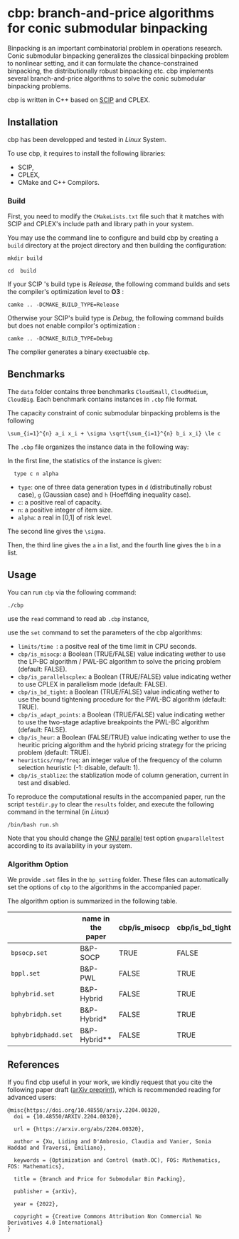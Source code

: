 

# cbp: branch-and-price algorithms for conic submodular binpacking

Binpacking is an important combinatorial problem in operations research. Conic submodular binpacking generalizes the classical binpacking problem to nonlinear setting, and it can formulate the chance-constrained binpacking, the distributionally robust binpacking etc. cbp implements several branch-and-price algorithms to solve the conic submodular binpacking problems.

cbp is written in C++ based on [SCIP](https://www.scipopt.org/) and CPLEX.


## Installation
cbp has been developped and tested in *Linux* System. 

To use cbp, it requires to install the following libraries:
- SCIP,
- CPLEX,
- CMake and C++ Compilors.

### Build
First, you need to modify the `CMakeLists.txt` file such that it matches with SCIP and CPLEX's include path and library path in your system.

You may use the command line to configure and build cbp by creating a `build` directory at the project directory and then building the configuration:
```
mkdir build
```
```
cd  build
```
If your SCIP 's build type is *Release*,  the following command builds and sets the compiler's optimization level to **O3** : 
```
camke .. -DCMAKE_BUILD_TYPE=Release
```
Otherwise your SCIP's build type is *Debug*,  the following command builds but does not enable compilor's optimization : 
```
camke .. -DCMAKE_BUILD_TYPE=Debug
```
The complier generates a binary exectuable `cbp`.



## Benchmarks
The `data` folder contains three benchmarks `CloudSmall`, `CloudMedium`, `CloudBig`. Each benchmark contains instances in `.cbp` file format.

The capacity constraint of conic submodular binpacking problems is the following
```
\sum_{i=1}^{n} a_i x_i + \sigma \sqrt{\sum_{i=1}^{n} b_i x_i} \le c
```

The `.cbp` file organizes the instance data in the following way:

In the first line, the statistics of the instance is given:
```
  type c n alpha
```
  * `type`: one of three data generation types in `d` (distributinally robust case), `g` (Gaussian case) and `h` (Hoeffding inequality case).
  * `c`:  a positive real of capacity.
  * `n`:  a positive integer of item size.
  * `alpha`: a real in [0,1] of risk level. 

The second line gives the `\sigma`.

Then, the third line gives the `a` in a list, and the fourth line gives the `b` in a list.


## Usage

You can run `cbp`  via the following command:
```
./cbp 
```
use the `read` command to read ab `.cbp` instance,

use the `set` command to set the parameters of the cbp algorithms:

  * `limits/time `: a positve real of the time limit in CPU seconds.
  * `cbp/is_misocp`:  a Boolean (TRUE/FALSE) value indicating wether to use the LP-BC algorithm / PWL-BC algorithm to solve the pricing problem (default: FALSE).
  * `cbp/is_parallelscplex`: a Boolean (TRUE/FALSE) value indicating wether to use CPLEX in parallelism mode (default: FALSE).
  * `cbp/is_bd_tight`: a Boolean (TRUE/FALSE) value indicating wether to use the bound tightening procedure for the PWL-BC algorithm (default: TRUE).
  * `cbp/is_adapt_points`: a Boolean (TRUE/FALSE) value indicating wether to use the two-stage adaptive breakpoints the PWL-BC algorithm (default: FALSE).
  * `cbp/is_heur`: a Boolean (FALSE/TRUE) value indicating wether to use the heuritic pricing algorithm  and the hybrid pricing strategy for the pricing problem (default: TRUE).
  * `heuristics/rmp/freq`: an integer value of the frequency of the column selection heuristic (-1: disable, default: 1).
  * `cbp/is_stablize`: the stablization mode of column generation, current in test and disabled.

To reproduce the computational results in the accompanied paper, run the script `testdir.py` to clear the `results` folder, and execute the following command in the terminal (in *Linux*)
```
/bin/bash run.sh
```
Note that you should change the [GNU parallel](https://www.gnu.org/software/parallel/) test option `gnuparalleltest` according to its availability in your system.


### Algorithm Option
We provide `.set` files in the `bp_setting` folder. These files can automatically set the options of `cbp` to the algorithms in the accompanied paper.

The algorithm option is summarized in the following table.


|                    | name in the paper| cbp/is_misocp |  cbp/is_bd_tight     |  cbp/is_adapt_points| cbp/is_heur   |heuristics/rmp/freq| cbp/is_parallelscplex| 
|--------------------|------------------|---------------|----------------------|---------------------|---------------|-------------------|-------|
| `bpsocp.set`       |      B&P-SOCP    |  TRUE         |  FALSE               | FALSE               |  FALSE         | -1            | FALSE  |
| `bppl.set`         |      B&P-PWL     |  FALSE        |  TRUE                | FALSE               |  FALSE          | -1            | FALSE  |
| `bphybrid.set`     |    B&P-Hybrid    |  FALSE        |  TRUE                | FALSE              |  TRUE         | -1             | FALSE  |
| `bphybridph.set`   |    B&P-Hybrid*   |  FALSE        |  TRUE                | FALSE               |  TRUE            | 1             | FALSE  |
| `bphybridphadd.set`|    B&P-Hybrid**  |  FALSE        |  TRUE                | TRUE                | TRUE             | 1          | FALSE  |





## References

If you find cbp useful in your work, we kindly request that you cite the following paper draft ([arXiv preprint](https://arxiv.org/abs/2204.00320)), which is recommended reading for advanced users:


    @misc{https://doi.org/10.48550/arxiv.2204.00320,
      doi = {10.48550/ARXIV.2204.00320},
      
      url = {https://arxiv.org/abs/2204.00320},
      
      author = {Xu, Liding and D'Ambrosio, Claudia and Vanier, Sonia Haddad and Traversi, Emiliano},
      
      keywords = {Optimization and Control (math.OC), FOS: Mathematics, FOS: Mathematics},
      
      title = {Branch and Price for Submodular Bin Packing},
      
      publisher = {arXiv},
      
      year = {2022},
      
      copyright = {Creative Commons Attribution Non Commercial No Derivatives 4.0 International}
    }



